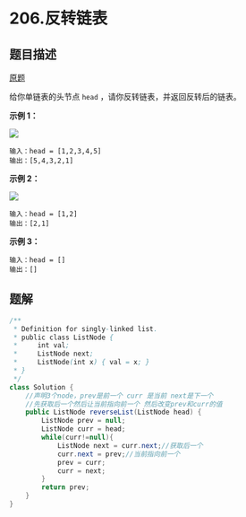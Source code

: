 # 206.反转链表

## 题目描述

[原题](https://leetcode-cn.com/problems/reverse-linked-list/)

给你单链表的头节点 `head` ，请你反转链表，并返回反转后的链表。

**示例 1：**

![](https://assets.leetcode.com/uploads/2021/02/19/rev1ex1.jpg)

```
输入：head = [1,2,3,4,5]
输出：[5,4,3,2,1]
```

**示例 2：**

![](https://assets.leetcode.com/uploads/2021/02/19/rev1ex2.jpg)

```
输入：head = [1,2]
输出：[2,1]
```

**示例 3：**

```
输入：head = []
输出：[]
```

## 题解

```java
/**
 * Definition for singly-linked list.
 * public class ListNode {
 *     int val;
 *     ListNode next;
 *     ListNode(int x) { val = x; }
 * }
 */
class Solution {
    //声明3个node，prev是前一个 curr 是当前 next是下一个
    //先获取后一个然后让当前指向前一个 然后改变prev和curr的值
    public ListNode reverseList(ListNode head) {
        ListNode prev = null;
        ListNode curr = head;
        while(curr!=null){
            ListNode next = curr.next;//获取后一个
            curr.next = prev;//当前指向前一个
            prev = curr;
            curr = next;
        }
        return prev;
    }
}
```

